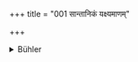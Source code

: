 +++
title = "001 सान्तानिकं यक्ष्यमाणम्"

+++

<details><summary>Bühler</summary>

001	Him who wishes (to marry for the sake of having) offspring, him who wishes to perform a sacrifice, a traveller, him who has given away all his property, him who begs for the sake of his teacher, his father, or his mother, a student of the Veda, and a sick man,
</details>
